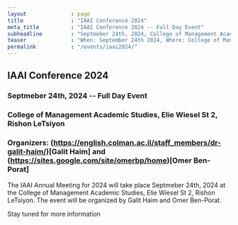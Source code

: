```yaml
---
layout              : page
title               : "IAAI Conference 2024"
meta_title          : "IAAI Conference 2024 -- Full Day Event"
subheadline         : "Septmeber 24th, 2024, College of Management Academic Studies, Rishon LeTsiyon"
teaser              : "When: September 24th 2024, Where: College of Management Academic Studies,  Rishon LeTsiyon"
permalink           : "/events/iaai2024/"
---
```


## IAAI Conference 2024
### Septmeber 24th, 2024 -- Full Day Event
### College of Management Academic Studies, Elie Wiesel St 2, Rishon LeTsiyon
### Organizers: (https://english.colman.ac.il/staff_members/dr-galit-haim/)[Galit Haim] and (https://sites.google.com/site/omerbp/home)[Omer Ben-Porat]

The IAAI Annual Meeting for 2024 will take place Septmeber 24th, 2024 at the College of Management Academic Studies, Elie Wiesel St 2, Rishon LeTsiyon. The event will be organized by Galit Haim and Omer Ben-Porat.

Stay tuned for more information









